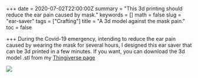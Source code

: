 +++
date = 2020-07-02T22:00:00Z
summary = "This 3d printing should reduce the ear pain caused by mask."
keywords = []
math = false
slug = "ear-saver"
tags = ["Crafting"]
title = "A 3d model against the mask pain."
toc = false

+++
During the Covid-19 emergency, intending to reduce the ear pain caused by wearing the mask for several hours, I designed this ear saver that can be 3d printed in a few minutes.
If you want, you can download the 3d model .stl from my [Thingiverse page](https://www.thingiverse.com/thing:4421036)

![](/uploads/ear-saver/render1.jpg)
